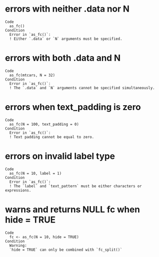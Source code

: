 # errors with neither .data nor N

    Code
      as_fc()
    Condition
      Error in `as_fc()`:
      ! Either `.data` or `N` arguments must be specified.

# errors with both .data and N

    Code
      as_fc(mtcars, N = 32)
    Condition
      Error in `as_fc()`:
      ! The `.data` and `N` arguments cannot be specified simultaneously.

# errors when text_padding is zero

    Code
      as_fc(N = 100, text_padding = 0)
    Condition
      Error in `as_fc()`:
      ! Text padding cannot be equal to zero.

# errors on invalid label type

    Code
      as_fc(N = 10, label = 1)
    Condition
      Error in `as_fc()`:
      ! The `label` and `text_pattern` must be either characters or expressions.

# warns and returns NULL fc when hide = TRUE

    Code
      fc <- as_fc(N = 10, hide = TRUE)
    Condition
      Warning:
      `hide = TRUE` can only be combined with `fc_split()`

